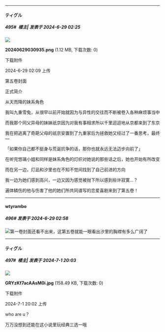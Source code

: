 ﻿
*****

####  ティグル  
##### 495#         楼主| 发表于 2024-6-29 02:25

<img src="https://img.saraba1st.com/forum/202406/29/020950obnlcb1c1xllfoxw.png" referrerpolicy="no-referrer">

<strong>20240629030935.png</strong> (1.12 MB, 下载次数: 0)

下载附件

2024-6-29 02:09 上传

第五卷封面

正式简介

从天而降的妹系角色

我叫九重雪兔，从很早以前开始就因为与异性的交往而不断被卷入各种麻烦事当中

而我那个同父异母的妹妹祇京因为对我有事相求所以千里迢迢地从京都来到了东京

我在把逃离了奇葩父母的祇京安置到了九重家后为拯救她又经过了一番思考，最终—

「如果你自己都不挺身与荒诞抗争的话，那你也就永远无法迈步向前了」

在听完悠璃小姐和同样是妹系角色的灯织对她说的那些话之后，她也开始有所改变

而在另一边，灯凪和汐里也在不知不觉间找到了自己前进的方向

我一边为她们感到高兴，一边又因为感觉被抛下所以感到些许寂寞...？

遍体鳞伤的他与伤害了他的她们所共同谱写的恋爱喜剧来到了第五卷！


*****

####  wtyrambo  
##### 496#       发表于 2024-6-29 02:58

<img src="https://static.saraba1st.com/image/smiley/face2017/143.png" referrerpolicy="no-referrer">第一卷封面还看不出来，这第五卷就能一眼看出汐里的胸襟有多么广阔了


*****

####  ティグル  
##### 497#         楼主| 发表于 2024-7-1 20:03

<img src="https://img.saraba1st.com/forum/202407/01/200235mdowobhntonriio8.jpg" referrerpolicy="no-referrer">

<strong>GRYzKf7acAAsM0i.jpg</strong> (158.49 KB, 下载次数: 0)

下载附件

2024-7-1 20:02 上传

who are u？

万万没想到还能在这小说里玩经典三选一哦


